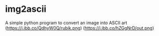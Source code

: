 # img2ascii
A simple python program to convert an image into ASCII art
(https://i.ibb.co/QdhyW0Q/rubik.png)
(https://i.ibb.co/hZGgNrD/out.png)
